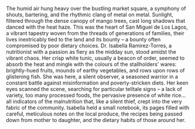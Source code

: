 The humid air hung heavy over the bustling market square, a symphony of shouts, bartering, and the rhythmic clang of metal on metal.  Sunlight, filtered through the dense canopy of mango trees, cast long shadows that danced with the heat haze.  This was the heart of  San Miguel de Los Lagos, a vibrant tapestry woven from the threads of generations of families, their lives inextricably tied to the land and its bounty – a bounty often compromised by poor dietary choices.  Dr. Isabella Ramirez-Torres, a nutritionist with a passion as fiery as the midday sun, stood amidst the vibrant chaos.  Her crisp white tunic, usually a beacon of order, seemed to absorb the heat and mingle with the colours of the stallholders' wares:  brightly-hued fruits, mounds of earthy vegetables, and rows upon rows of glistening fish.  She was here, a silent observer, a seasoned warrior in a constant battle against misinformation and poverty-stricken diets. Her keen eyes scanned the scene, searching for particular telltale signs – a lack of variety, too many processed foods, the pervasive presence of white rice… all indicators of the malnutrition that, like a silent thief, crept into the very fabric of the community. Isabella held a small notebook, its pages filled with careful, meticulous notes on the local produce, the recipes being passed down from mother to daughter, and the dietary habits of those around her.
